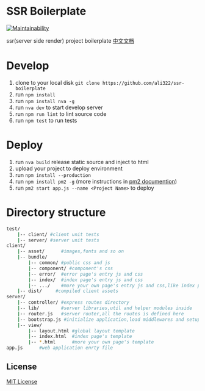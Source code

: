 # SSR Boilerplate

[![Maintainability](https://api.codeclimate.com/v1/badges/ba09b7efe52888308abc/maintainability)](https://codeclimate.com/github/ali322/ssr-boilerplate/maintainability)

ssr(server side render) project boilerplate [中文文档](./README_zh.md)

Develop
===
1. clone to your local disk `git clone https://github.com/ali322/ssr-boilerplate`
2. run `npm install`
3. run `npm install nva -g`
5. run `nva dev` to start develop server
6. run `npm run lint` to lint source code
7. run `npm test` to run tests

Deploy
===
1. run `nva build` release static source and inject to html
2. upload your project to deploy environment
1. run `npm install --production`
2. run `npm install pm2 -g` (more instructions in [pm2 documention](https://github.com/Unitech/PM2))
3. run `pm2 start app.js --name <Project Name>` to deploy

Directory structure
===

```sh
test/
    |-- client/ #client unit tests
    |-- server/ #server unit tests
client/
    |-- asset/      #images,fonts and so on
    |-- bundle/
        |-- common/ #public css and js
        |-- component/ #component's css
        |-- error/  #error page's entry js and css
        |-- index/  #index page's entry js and css
        |-- .../    #more your own page's entry js and css,like index page
    |-- dist/     #compiled client assets
server/
    |-- controller/ #express routes directory
    |-- lib/        #server libraries,util and helper modules inside
    |-- router.js   #server router,all the routes is defined here
    |-- bootstrap.js #initialize application,load middlewares and setup
    |-- view/
        |-- layout.html #global layout template
        |-- index.html  #index page's template
        |-- *.html      #more your own page's template
app.js      #web application enrty file
```

## License

[MIT License](http://en.wikipedia.org/wiki/MIT_License)